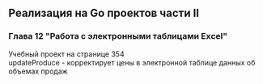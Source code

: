 ## Реализация на Go проектов части II
### Глава 12 "Работа с электронными таблицами Exсel"
Учебный проект на странице 354  
updateProduce - корректирует цены в электронной таблице данных об объемах продаж